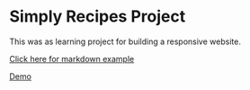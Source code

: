 # Simply Recipes Project

This was as learning project for building a responsive website.

<a href="https://www.makeareadme.com/">Click here for markdown example</a>

[Demo](https://mgarcia5621.github.io/SimplyRecipe/)
